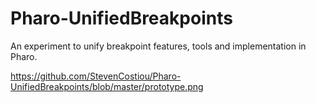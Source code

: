 # Pharo-UnifiedBreakpoints
An experiment to unify breakpoint features, tools and implementation in Pharo.

https://github.com/StevenCostiou/Pharo-UnifiedBreakpoints/blob/master/prototype.png
